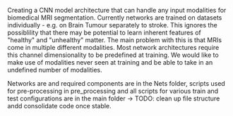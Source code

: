 Creating a CNN model architecture that can handle any input modalities for biomedical MRI segmentation. Currently networks are trained on datasets individually - e.g. on Brain Tumour separately to stroke. This ignores the possiblility that there may be potential to learn inherent features of "healthy" and "unhealthy" matter. The main problem with this is that MRIs come in multiple different modalities. Most network architectures require this channel dimensionality to be predefined at training. We would like to make use of modalities never seen at training and be able to take in an undefined number of modalities.

Networks are and required components are in the Nets folder, scripts used for pre-processing in pre_processing and all scripts for various train and test configurations are in the main folder -> TODO: clean up file structure andd consolidate code once stable.

